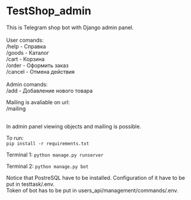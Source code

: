 # TestShop_admin

This is Telegram shop bot with Django admin panel.<br/><br/>
User comands:<br/>
/help - Справка<br/>
/goods - Каталог<br/>
/cart - Корзина<br/>
/order - Оформить заказ<br/>
/cancel - Отмена действия<br/><br/>
Admin comands:<br/>
/add - Добавление нового товара<br/>

Mailing is avaliable on url:<br/>
/mailing<br/><br/>

In admin panel viewing objects and mailing is possible.<br/>

To run:<br/>
<code>pip install -r requirements.txt</code>

Terminal 1:
<code>python manage.py runserver</code>

Terminal 2:
<code>python manage.py bot</code>

Notice that PostreSQL have to be installed. Configuration of it have to be put in testtask/.env.<br/>
Token of bot has to be put in users_api/management/commands/.env.
